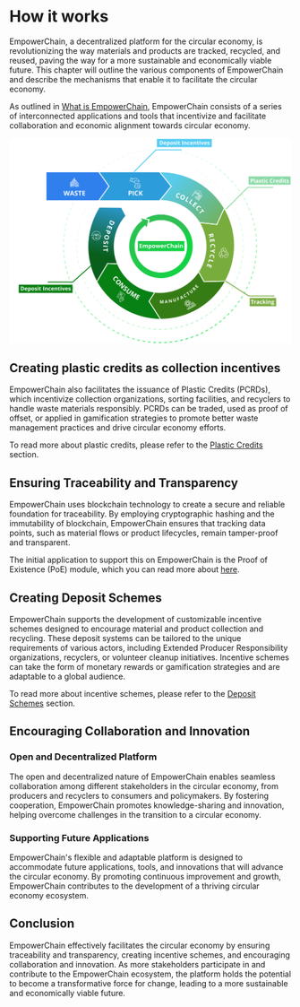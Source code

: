 # How it works

EmpowerChain, a decentralized platform for the circular economy, is revolutionizing the way materials and products are tracked, recycled, and reused, paving the way for a more sustainable and economically viable future. This chapter will outline the various components of EmpowerChain and describe the mechanisms that enable it to facilitate the circular economy.

As outlined in [What is EmpowerChain](./what-is-empowerchain.md#how-does-empowerchain-work), EmpowerChain consists of a series of interconnected applications and tools that incentivize and facilitate collaboration and economic alignment towards circular economy.

![EmpowerChain in a Circular Economy](./empowerchain-circular-economy.png 'EmpowerChain at the center of a circular economy')

## Creating plastic credits as collection incentives

EmpowerChain also facilitates the issuance of Plastic Credits (PCRDs), which incentivize collection organizations, sorting facilities, and recyclers to handle waste materials responsibly. PCRDs can be traded, used as proof of offset, or applied in gamification strategies to promote better waste management practices and drive circular economy efforts.

To read more about plastic credits, please refer to the [Plastic Credits](../core-modules/plastic-credits/high-level-overview.md) section.

## Ensuring Traceability and Transparency

EmpowerChain uses blockchain technology to create a secure and reliable foundation for traceability. By employing cryptographic hashing and the immutability of blockchain, EmpowerChain ensures that tracking data points, such as material flows or product lifecycles, remain tamper-proof and transparent.

The initial application to support this on EmpowerChain is the Proof of Existence (PoE) module, which you can read more about [here](../core-modules/proof-of-existence/high-level-overview.md).

## Creating Deposit Schemes

EmpowerChain supports the development of customizable incentive schemes designed to encourage material and product collection and recycling. These deposit systems can be tailored to the unique requirements of various actors, including Extended Producer Responsibility organizations, recyclers, or volunteer cleanup initiatives. Incentive schemes can take the form of monetary rewards or gamification strategies and are adaptable to a global audience.

To read more about incentive schemes, please refer to the [Deposit Schemes](../core-modules/deposit-schemes/high-level-overview.md) section.

## Encouraging Collaboration and Innovation

### Open and Decentralized Platform
The open and decentralized nature of EmpowerChain enables seamless collaboration among different stakeholders in the circular economy, from producers and recyclers to consumers and policymakers. By fostering cooperation, EmpowerChain promotes knowledge-sharing and innovation, helping overcome challenges in the transition to a circular economy.

### Supporting Future Applications
EmpowerChain's flexible and adaptable platform is designed to accommodate future applications, tools, and innovations that will advance the circular economy. By promoting continuous improvement and growth, EmpowerChain contributes to the development of a thriving circular economy ecosystem.

## Conclusion

EmpowerChain effectively facilitates the circular economy by ensuring traceability and transparency, creating incentive schemes, and encouraging collaboration and innovation. As more stakeholders participate in and contribute to the EmpowerChain ecosystem, the platform holds the potential to become a transformative force for change, leading to a more sustainable and economically viable future.